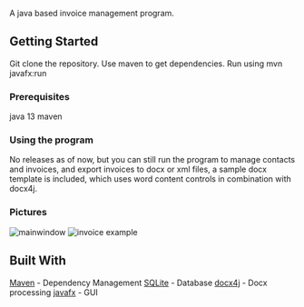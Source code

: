 A java based invoice management program.

## Getting Started

Git clone the repository.
Use maven to get dependencies.
Run using mvn javafx:run
### Prerequisites
java 13
maven
### Using the program
No releases as of now, but you can still run the program to manage contacts and invoices, and export invoices to docx or xml files, a sample docx template is included, which uses word content controls in combination with docx4j.
### Pictures
![mainwindow](https://i.imgur.com/OTYhHpK.png)
![invoice example](https://i.imgur.com/5SKKQIa.png)

## Built With
[Maven](https://maven.apache.org/) - Dependency Management
[SQLite](https://www.sqlite.org/index.html) - Database
[docx4j](https://www.docx4java.org/trac/docx4j) - Docx processing
[javafx](https://openjfx.io/) - GUI